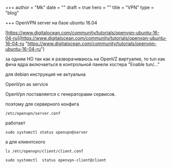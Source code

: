 +++
author = "Mk"
date = ""
draft = true
hero = ""
title = "VPN"
type = "blog"

+++
OpenVPN server на базе ubuntu 16.04

[https://www.digitalocean.com/community/tutorials/openvpn-ubuntu-16-04-ru](https://www.digitalocean.com/community/tutorials/openvpn-ubuntu-16-04-ru "https://www.digitalocean.com/community/tutorials/openvpn-ubuntu-16-04-ru")

за одним НО так как я разворачиваюсь на OpenVZ виртуалке, то tun как фича ядра включаеться в контрольной панели хостера "Enable tun/..."

для debian инструкция не актуальна

OpenVpn as service 

OpenVpn поставляется с генераторами сервисов.

поэтому для серверного конфига

    /etc/openvpn/server.conf

работает

    sudo systemctl status openvpn@server

а для клиентского 

    ls /etc/openvpn/client/client.conf

    sudo systemctl  status openvpn-client@client